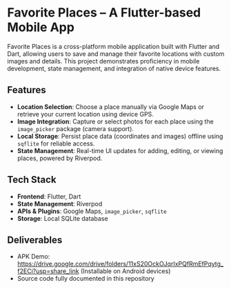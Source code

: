# Favorite Places – A Flutter-based Mobile App
Favorite Places is a cross-platform mobile application built with Flutter and Dart, allowing users to save and manage their favorite locations with custom images and details. This project demonstrates proficiency in mobile development, state management, and integration of native device features.

## Features
- **Location Selection**: Choose a place manually via Google Maps or retrieve your current location using device GPS.
- **Image Integration**: Capture or select photos for each place using the `image_picker` package (camera support).
- **Local Storage**: Persist place data (coordinates and images) offline using `sqflite` for reliable access.
- **State Management**: Real-time UI updates for adding, editing, or viewing places, powered by Riverpod.

## Tech Stack
- **Frontend**: Flutter, Dart
- **State Management**: Riverpod
- **APIs & Plugins**: Google Maps, `image_picker`, `sqflite`
- **Storage**: Local SQLite database

## Deliverables
- APK Demo: https://drive.google.com/drive/folders/11xS20OckOJqrIxPQfRmEfPqytg_f2ECi?usp=share_link (Installable on Android devices)
- Source code fully documented in this repository
